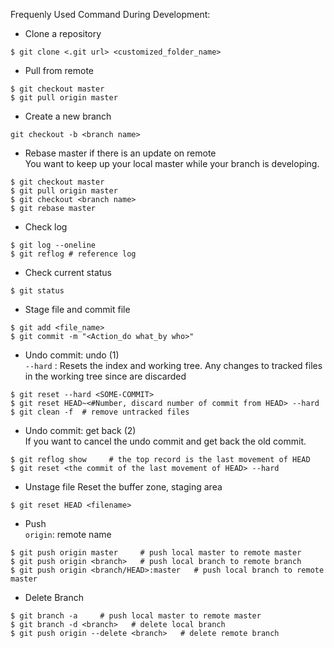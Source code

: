 Frequenly Used Command During Development:
* Clone a repository
```
$ git clone <.git url> <customized_folder_name>
```

* Pull from remote
```
$ git checkout master
$ git pull origin master
```

* Create a new branch
```
git checkout -b <branch name>
```

* Rebase master if there is an update on remote  
You want to keep up your local master while your branch is developing.
```
$ git checkout master
$ git pull origin master
$ git checkout <branch name>
$ git rebase master
```

* Check log
```
$ git log --oneline
$ git reflog # reference log
```


* Check current status
```
$ git status
```


* Stage file and commit file
```
$ git add <file_name>
$ git commit -m "<Action_do what_by who>" 
```


* Undo commit: undo (1)  
`--hard` : Resets the index and working tree. Any changes to tracked files in the working tree since <commit> are discarded
```
$ git reset --hard <SOME-COMMIT>
$ git reset HEAD~<#Number, discard number of commit from HEAD> --hard
$ git clean -f  # remove untracked files
```


* Undo commit: get back (2)  
If you want to cancel the undo commit and get back the old commit.
```
$ git reflog show     # the top record is the last movement of HEAD
$ git reset <the commit of the last movement of HEAD> --hard
```


* Unstage file
Reset the buffer zone, staging area
```
$ git reset HEAD <filename>
```


* Push  
`origin`: remote name
```
$ git push origin master     # push local master to remote master
$ git push origin <branch>   # push local branch to remote branch
$ git push origin <branch/HEAD>:master   # push local branch to remote master
```


* Delete Branch
```
$ git branch -a     # push local master to remote master
$ git branch -d <branch>   # delete local branch
$ git push origin --delete <branch>   # delete remote branch
```  
